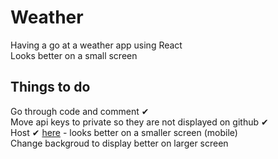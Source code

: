 # Weather

Having a go at a weather app using React  
Looks better on a small screen

## Things to do  
Go through code and comment ✔  
Move api keys to private so they are not displayed on github ✔  
Host ✔ [here](https://stevesoc-weather.netlify.app/) - looks better on a smaller screen (mobile)  
Change backgroud to display better on larger screen  